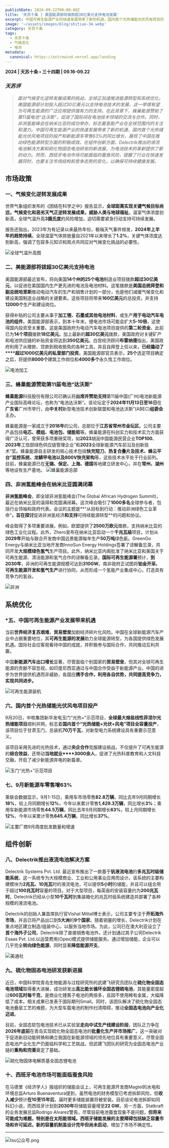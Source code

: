 ```yaml
---
publishDate: 2024-09-22T00:00:00Z
title: '天苏十条 | 美国能源部将拨款超30亿美元支持电池发展'
excerpt: 中国可再生能源产业的快速发展带来了新的机遇，国内首个光热储能光伏风电项目的投产和新能源车零售63%的同比增长，展现了中国在推动绿色能源转型方面的积极成效。在组件创新方面，Delectrik推出的液流电池解决方案和硫化物固态电池研发的新进展，为电池技术的革新提供了新的动力。然而，西班牙电池市场可能面临的蚕食风险，提醒了行业在快速发展同时，也要关注市场结构和竞争态势的变化，以确保可持续健康发展。
image: '~/assets/images/blog/shitiao-34.webp'
category: 天苏十条
tags:
  - 天苏十条
  - 气候变化
  - 电池
metadata:
  canonical: https://astrowind.vercel.app/landing
---
```


**2024 | 天苏十条 • 三十四期 | 09.16-09.22**

### ***天苏评***

> *面对气候变化逆转发展成果的挑战，全球正加速推进能源转型和系统优化。美国能源部计划投入超过30亿美元以支持电池技术的发展，这一举措有望为可再生能源的广泛应用提供强有力的支持。在此背景下，蜂巢能源赞助了第11届电池“达沃斯”，促进了国际间在电池技术领域的交流与合作。同时，非洲氢能峰会在纳米比亚的成功举办，标志着氢能产业在全球范围内的关注和潜力。中国可再生能源产业的快速发展带来了新的机遇，国内首个光热储能光伏风电项目的投产和新能源车零售63%的同比增长，展现了中国在推动绿色能源转型方面的积极成效。在组件创新方面，Delectrik推出的液流电池解决方案和硫化物固态电池研发的新进展，为电池技术的革新提供了新的动力。然而，西班牙电池市场可能面临的蚕食风险，提醒了行业在快速发展同时，也要关注市场结构和竞争态势的变化，以确保可持续健康发展。*


## **市场政策**

### **一、气候变化逆转发展成果**

世界气象组织发布的《团结在科学之中》报告显示，**全球距离实现关键气候目标尚远，气候变化和恶劣天气正逆转发展成果，威胁人类与地球福祉**。温室气体浓度创新高，全球气温升高**3摄氏度**的风险增加，迫切需要紧急行动支持可持续发展。

  

报告还指出，2023年为有记录以来最热年份，极端天气事件频发，**2024年上半年的趋势持续**。全球温室气体排放量自2021年以来增长了**1.2%**，关键气体浓度达到新高，强调了包容多元知识和观点共同应对气候变化挑战的必要性。

![全球气温升高图](./34/1.webp "全球气温升高图")

### **二、美能源部将拨超30亿美元支持电池**

美国能源部最近宣布，将向美国**14个州的25个电池**制造业项目拨款**超过30亿美元**，以促进在美国国内生产更先进的电池及电池材料。这笔拨款是**美国总统拜登和副总统哈里斯**推动电动汽车的生产和销售计划的一部分，也是他们减缓气候变化和建设美国制造业战略的关键要素。这些项目将带来**160亿美元**的总投资，并支持**12000个**生产和建设岗位。

  

获得补贴的公司主要从事于**加工锂、石墨或其他电池材料**，或生产**用于电动汽车电池的组件**。美国能源部表示，到本十年末，锂电池市场可能会扩大**5-10倍**，这使得国内投资至关重要。这是美国政府为电动汽车电池项目提供的**第二轮资金**，此前已为**14个项目**拨款**18亿美元**。加上最新的**超30亿美元**拨款，美国政府对关键矿产和电池供应链的补贴资金将达到**350亿美元**。白宫经济顾问**布雷纳德**指出，美国政府利用了从赠款、贷款到税收抵免的各种工具，并且自拜登上任以来，**已经撬动了****超过1000亿美元的私营部门投资**。美国能源部官员表示，**25个**选定项目确定之后，将提供**8000个**建筑工作岗位和**4000多个**永久性工作岗位。

![电池加工](./34/2.webp "电池加工")


### **三、蜂巢能源赞助第11届电池“达沃斯”**

**蜂巢能源**科技股份有限公司已确认将**出席并赞助支持**第11届中国(广州)电池新能源产业国际高峰论坛，也称为“电池达沃斯”。该论坛定于**2024年11月13日至16日**在**广东省**广州市举行，由**中关村**新型电池技术创新联盟和电池达沃斯”(ABEC)**组委会**主办。  

  

蜂巢能源是一家成立于**2018年**的公司，总部位于**江苏省常州市金坛区**。公司主要产品包括**电芯、模组、电池包、储能柜**等。蜂巢能源在科创实力和技术实力方面获得广泛认可，曾荣获多项重磅奖项，如**2023**胡润中国能源民营企业**TOP100**、**2023年**工信部绿色供应链管理企业”和**2023**全球新能源汽车前沿及创新技术”奖。蜂巢能源自主研发的核心技术包括**快充短刀、热复合叠片及技术、蜂云平台”监控系统、龙鳞甲电池以及800V快充架构**等，这些技术水平处于行业前列。目前，蜂巢能源已在**无锡、保定、上海、德国**等地建立研发中心，并在**常州、湖州**等地设有生产基地。
![蜂巢能源总部](./34/3.webp "蜂巢能源总部")

### **四、非洲氢能峰会在纳米比亚圆满闭幕**

**非洲氢能峰会**，即全球非洲氢能峰会(The Global African Hydrogen Summit)，最近在纳米比亚的温得和克圆满闭幕。这次峰会吸引了**1000多名**全球参与者，包括行业领袖和政府代表。会议的主题是**“从目标到行动：推动非洲绿色工业革命”**，旨在探讨**促进非洲氢经济**和支持**可持续能源转型**的问题和协议。  

  

峰会取得了多项重要进展。例如，欧盟提供了**2500万欧元**赠款，支持纳米比亚的绿色工业化议程。此外，Zhero宣布在纳米比亚启动一个**千兆瓦级**项目，计划从**2029年**开始与联合开发商中国远景能源每年生产**50万吨**绿色氨。GreenGo Energy与纳米比亚当地开发商InnoSun Energy Holdings签署了谅解备忘录，共同开发**大规模绿色氢气**生产项目。此外，纳米比亚内阁批准了纳米比亚和美国关于可再生能源、清洁能源和氢气合作的谅解备忘录。**国际可再生能源署**预计，**到2030年**，非洲的可再生能源规模可达到**310GW**。南非政府正试图将**铂金开采、可再生能源开发和氢气生产**进行协同，从而形成一个氢能产业集成中心，打造具有竞争力的氢谷。

![非洲](./34/4.webp "非洲")


## **系统优化**

### ***五、中国可再生能源产业发展带来机遇**

当前**世界经济复苏艰难**，**贸易壁垒**加剧经济碎片化风险。中国在全球新能源汽车产业中占据重要地位，其**可再生能源的发展**助力全球能源转型，为各国提供绿色发展机遇。国际社会应客观看待中国的成就，并积极参与国际合作，共同推动互利共赢。  

  

中国**新能源汽车出口增长**显著，尽管面临个别国家的**贸易壁垒**，但其对全球可再生能源的贡献不容忽视，如印度尼西亚通过与中国合作受益于新能源产业。中国的进步为世界提供机遇而非威胁，各国应**携手合作，利用各自优势，共同提高竞争力，实现共同进步。**

![可再生能源装机](./34/5.webp "可再生能源装机")


### **六、国内首个光热储能光伏风电项目投产**

9月20日，中核集团新华发电玉门“光热+”示范项目，**全球最大熔盐线性菲涅尔光热储能项目**顺利并网，标志着**国内首个“光热储能+光伏+风电”项目全容量投产**，该项目位于甘肃玉门，总装机**70万千瓦**，对新型电力系统建设具有重要示范意义。  

  

该项目采用先进的光热技术，通过**央企合作**克服建设挑战，不仅提升了可再生能源的**综合效益**，还带动**当地就业****3000余人**，促进了光热科普教育和人文科技交融，开启了减少新能源弃电的新篇章。

![玉门“光热+”示范项目](./34/6.webp "玉门“光热+”示范项目")

### **七、9月新能源车零售增63%**

乘联会数据显示，9月1-15日，乘用车市场零售**82.8万辆**，同比去年9月同期增长**18%**，较上月同期增长**12%**，今年以来累计零售**1,429.3万辆**，同比增长**3%**；乘用车新能源市场零售**44.5万辆**，同比去年9月同期增长**63%**，较上月同期增长**12%**，今年以来累计零售**645.4万辆**，同比增长**37%**。


![主要厂商9月周度批发数量和增速](./34/7.webp "主要厂商9月周度批发数量和增速")


## **组件创新**

### **八、Delectrik推出液流电池解决方案**

Delectrik Systems Pvt. Ltd. 最近宣布推出了一款基于**钒液流电池**的**多兆瓦时级储能系统**，这一系统专为大规模商业、工业和公用事业应用而设计。该系统的主要构建模块为**2兆瓦、10兆瓦**时的液流电池，可以提供**5小时**的储能，并且可以组合用于超过**100兆瓦时**容量的项目。对于大型项目，每英亩的安装容量约为**200兆瓦时**。Delectrik已经从小型**10千瓦时**到集装箱化的兆瓦时级系统建造并部署了各种规模的液流电池。

  

Delectrik的创始人兼首席执行官Vishal Mittal博士表示，公司主要专注于**开拓海外市场**，并且已将产品出口到**5大洲**的**9个国家**。随着销量的增长，Delectrik计划在重点地区建立制造/组装中心，以服务当地市场。为此，公司已在澳大利亚设立了**首个海外子公司**。Delectrik除了直接销售电池外，还计划通过其子公司Delectrik Esaas Pvt. Ltd.以运营费用(Opex)模式提供储能服务。通过增加储能，企业可以几乎完全**转向绿色能源**，同时显著**降低能源开支**。


![美通社](./34/8.webp "美通社")

### **九、硫化物固态电池研发获新进展**

近日，中国科学院青岛生物能源与过程研究所的武建飞研究员团队在**硫化物全固态电池领域**取得重大进展，成功研发出**高比能长循环全固态锂硫电池**，其能量密度超过**600瓦时每千克**，是商业化锂离子电池的两倍多，且因不使用稀有金属，大幅降低了成本。相关成果已发表于国际期刊Small。同时，该团队解决了硫化物全固态电池叠层工艺的难题，为大型车载电池的制作扫清障碍，推动**全固态电池向产业化迈进**。  

  

目前，全固态软包电池技术已从实验室**走向中试生产线建设阶段**，团队正力争在**2026年底前**在青岛实现硫化物全固态电池的**批量化生产并市场推广**。这一突破对于促进新旧动能转换和确立我国在新能源领域的领先地位具有重要意义，尽管全固态电池产业化生产仍面临科学和工艺挑战，但武建飞团队的研究为全固态电池产业链的**重构和完善**奠定了基础。


![硫化物固体电解质基全固态锂电池](./34/9.webp "硫化物固体电解质基全固态锂电池")

### **十、西班牙电池市场可能面临蚕食风险**

在马德里《经济学人》报组织的储能会议上，可再生能源开发商Magtel的水电和环境总监Arturo Buenaventura提到，虽然电池的财务模型已考虑拆卸风险，但**收入减少**预计**在10至15年后**，届时更多储能装置将被安装。目前谈论电池拆卸如同科幻小说，而西班牙计划到**2030年**将储能容量增至**22 GW**。另一方面，Statkraft的业务发展总监Rodrigo Alvarez警告，尽管目前电池蚕食现象不是问题，**但将来可能成为难题，特别是在太阳能领域。**西班牙储能发展的主要障碍**包括缺乏容量市场和许可延迟，新的容量机制虽设计完毕但尚未启动**，增加了市场不确定性。

---

![tsu公众号.png](./gongzhonghao.png)
